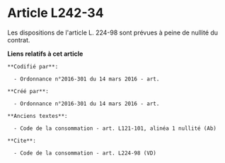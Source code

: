 # Article L242-34

Les dispositions de l'article L. 224-98 sont prévues à peine de nullité du contrat.

**Liens relatifs à cet article**

	**Codifié par**:

	  - Ordonnance n°2016-301 du 14 mars 2016 - art.

	**Créé par**:

	  - Ordonnance n°2016-301 du 14 mars 2016 - art.

	**Anciens textes**:

	  - Code de la consommation - art. L121-101, alinéa 1 nullité (Ab)

	**Cite**:

	  - Code de la consommation - art. L224-98 (VD)
